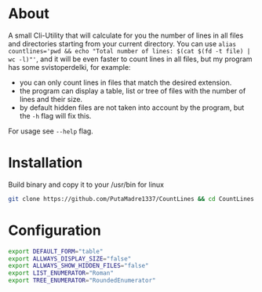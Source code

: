 # About
A small Cli-Utility that will calculate for you the number of lines in all files and directories starting from your current directory.
You can use `alias countlines='pwd && echo "Total number of lines: $(cat $(fd -t file) | wc -l)"'`, and it will be even faster to count lines in all files, but my program has some svistoperdelki, for example:
- you can only count lines in files that match the desired extension.
- the program can display a table, list or tree of files with the number of lines and their size.
- by default hidden files are not taken into account by the program, but the `-h` flag will fix this.

For usage see `--help` flag.

# Installation
Build binary and copy it to your /usr/bin for linux
```sh
git clone https://github.com/PutaMadre1337/CountLines && cd CountLines && go build -o countlines $(find cmd/main.go) && sudo cp countlines /usr/bin && cd .. && rm -rf CountLines
```

# Configuration
```sh
export DEFAULT_FORM="table"
export ALLWAYS_DISPLAY_SIZE="false"
export ALLWAYS_SHOW_HIDDEN_FILES="false"
export LIST_ENUMERATOR="Roman"
export TREE_ENUMERATOR="RoundedEnumerator"
```
